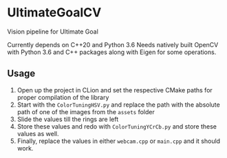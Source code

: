# UltimateGoalCV
Vision pipeline for Ultimate Goal

Currently depends on C++20 and Python 3.6
Needs natively built OpenCV with Python 3.6 and C++ packages along with Eigen for some operations.

## Usage
1) Open up the project in CLion and set the respective CMake paths for proper compilation of the library
2) Start with the `ColorTuningHSV.py` and replace the path with the absolute path of one of the images from the `assets` folder
3) Slide the values till the rings are left
4) Store these values and redo with `ColorTuningYCrCb.py` and store these values as well.
5) Finally, replace the values in either `webcam.cpp` or `main.cpp` and it should work.

